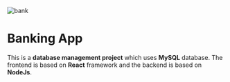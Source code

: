 
![bank](https://user-images.githubusercontent.com/70815270/196266684-f2dc9b41-0a84-411d-ab78-7dd967966aab.png)

# Banking App

This is a **database management project** which uses **MySQL** database. The frontend is based on **React** framework and the backend is based on **NodeJs**.

